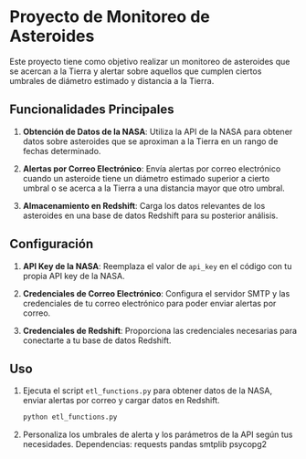 # Proyecto de Monitoreo de Asteroides

Este proyecto tiene como objetivo realizar un monitoreo de asteroides que se acercan a la Tierra y alertar sobre aquellos que cumplen ciertos umbrales de diámetro estimado y distancia a la Tierra.

## Funcionalidades Principales

1. **Obtención de Datos de la NASA**: Utiliza la API de la NASA para obtener datos sobre asteroides que se aproximan a la Tierra en un rango de fechas determinado.

2. **Alertas por Correo Electrónico**: Envía alertas por correo electrónico cuando un asteroide tiene un diámetro estimado superior a cierto umbral o se acerca a la Tierra a una distancia mayor que otro umbral.

3. **Almacenamiento en Redshift**: Carga los datos relevantes de los asteroides en una base de datos Redshift para su posterior análisis.

## Configuración

1. **API Key de la NASA**: Reemplaza el valor de `api_key` en el código con tu propia API key de la NASA.

2. **Credenciales de Correo Electrónico**: Configura el servidor SMTP y las credenciales de tu correo electrónico para poder enviar alertas por correo.

3. **Credenciales de Redshift**: Proporciona las credenciales necesarias para conectarte a tu base de datos Redshift.

## Uso

1. Ejecuta el script `etl_functions.py` para obtener datos de la NASA, enviar alertas por correo y cargar datos en Redshift.

   ```bash
   python etl_functions.py

2. Personaliza los umbrales de alerta y los parámetros de la API según tus necesidades.
Dependencias:
requests
pandas
smtplib
psycopg2
